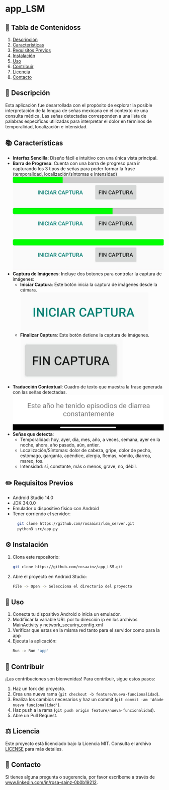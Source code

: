 # app_LSM

## 📘 Tabla de Contenidoss
1. [Descripción](#descripción)
2. [Características](#características)
3. [Requisitos Previos](#requisitos-previos)
4. [Instalación](#instalación)
5. [Uso](#uso)
6. [Contribuir](#contribuir)
7. [Licencia](#licencia)
8. [Contacto](#contacto)

## 📃 Descripción

Esta aplicación fue desarrollada con el propósito de explorar la posible interpretación de la lengua de señas mexicana en el contexto de una consulta médica. Las señas detectadas corresponden a una lista de palabras específicas utilizadas para interpretar el dolor en términos de temporalidad, localización e intensidad.

## 📚 Características
- **Interfaz Sencilla**: Diseño fácil e intuitivo con una única vista principal.
- **Barra de Progreso**: Cuenta con una barra de progreso para ir capturando los 3 tipos de señas para poder formar la frase (temporalidad, localización/síntomas e intensidad)
  ![barra1](./img/barraInicio.jpeg)
  ![barra2](./img/barra50.jpeg)
  ![barra3](./img/barra100.jpeg)
- **Captura de Imágenes**: Incluye dos botones para controlar la captura de imágenes:
    - **Iniciar Captura**: Este botón inicia la captura de imágenes desde la cámara.
      ![botonInicio](./img/botonInicio.jpeg)
    - **Finalizar Captura**: Este botón detiene la captura de imágenes.
      ![botonFin](./img/botonFin.jpeg)
- **Traducción Contextual**: Cuadro de texto que muestra la frase generada con las señas detectadas. 
  ![frase](./img/frase.jpeg)
- **Señas que detecta**:
  - Temporalidad: hoy, ayer, día, mes, año, a veces, semana, ayer en la noche, ahora, año pasado, aún, antier. 
  - Localización/Síntomas: dolor de cabeza, gripe, dolor de pecho, estómago, garganta, apéndice, alergia, flemas, vómito, diarrea, mareo, tos. 
  - Intensidad: sí, constante, más o menos, grave, no, débil.

## ✏️ Requisitos Previos

- Android Studio 14.0
- JDK 34.0.0
- Emulador o dispositivo físico con Android
- Tener corriendo el servidor: 
  ```sh
    git clone https://github.com/rosaainz/lsm_server.git
    python3 src/app.py
    ```

## ⚙️ Instalación

1. Clona este repositorio:
    ```sh
    git clone https://github.com/rosaainz/app_LSM.git
    ```

2. Abre el proyecto en Android Studio:
    ```sh
    File -> Open -> Selecciona el directorio del proyecto
    ```
   
## 🤳 Uso

1. Conecta tu dispositivo Android o inicia un emulador.
2. Modifiicar la variable URL por tu dirección ip en los archivos MainActivity y network_securiry_config.xml
3. Verificar que estas en la misma red tanto para el servidor como para la app
4. Ejecuta la aplicación:
    ```sh
    Run -> Run 'app'
    ```

## 🙌 Contribuir

¡Las contribuciones son bienvenidas! Para contribuir, sigue estos pasos:

1. Haz un fork del proyecto.
2. Crea una nueva rama (`git checkout -b feature/nueva-funcionalidad`).
3. Realiza los cambios necesarios y haz un commit (`git commit -am 'Añade nueva funcionalidad'`).
4. Haz push a la rama (`git push origin feature/nueva-funcionalidad`).
5. Abre un Pull Request.

## ⚖️ Licencia

Este proyecto está licenciado bajo la Licencia MIT. Consulta el archivo [LICENSE](LICENSE) para más detalles.

## 🐚 Contacto

Si tienes alguna pregunta o sugerencia, por favor escribeme a través de www.linkedin.com/in/rosa-sainz-0b0b19212.
